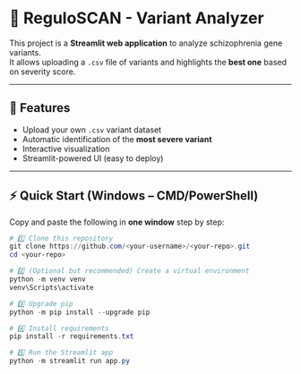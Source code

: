 # 🧬 ReguloSCAN - Variant Analyzer

This project is a **Streamlit web application** to analyze schizophrenia gene variants.  
It allows uploading a `.csv` file of variants and highlights the **best one** based on severity score.

---

## 🚀 Features
- Upload your own `.csv` variant dataset
- Automatic identification of the **most severe variant**
- Interactive visualization
- Streamlit-powered UI (easy to deploy)

---

## ⚡ Quick Start (Windows – CMD/PowerShell)

Copy and paste the following in **one window** step by step:

```powershell
# 1️⃣ Clone this repository
git clone https://github.com/<your-username>/<your-repo>.git
cd <your-repo>

# 2️⃣ (Optional but recommended) Create a virtual environment
python -m venv venv
venv\Scripts\activate

# 3️⃣ Upgrade pip
python -m pip install --upgrade pip

# 4️⃣ Install requirements
pip install -r requirements.txt

# 5️⃣ Run the Streamlit app
python -m streamlit run app.py
